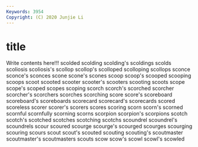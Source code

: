 ```yaml
---
Keywords: 3954
Copyright: (C) 2020 Junjie Li
---
```


# title

Write contents here!!!
scolded 
scolding 
scolding's 
scoldings 
scolds 
scoliosis 
scoliosis's 
scollop 
scollop's
scolloped 
scolloping 
scollops 
sconce 
sconce's 
sconces 
scone 
scone's 
scones 
scoop
scoop's 
scooped 
scooping 
scoops 
scoot 
scooted 
scooter 
scooter's 
scooters 
scooting
scoots 
scope 
scope's 
scoped 
scopes 
scoping 
scorch 
scorch's 
scorched 
scorcher
scorcher's 
scorchers 
scorches 
scorching 
score 
score's 
scoreboard 
scoreboard's 
scoreboards 
scorecard
scorecard's 
scorecards 
scored 
scoreless 
scorer 
scorer's 
scorers 
scores 
scoring 
scorn
scorn's 
scorned 
scornful 
scornfully 
scorning 
scorns 
scorpion 
scorpion's 
scorpions 
scotch
scotch's 
scotched 
scotches 
scotching 
scotchs 
scoundrel 
scoundrel's 
scoundrels 
scour 
scoured
scourge 
scourge's 
scourged 
scourges 
scourging 
scouring 
scours 
scout 
scout's 
scouted
scouting 
scouting's 
scoutmaster 
scoutmaster's 
scoutmasters 
scouts 
scow 
scow's 
scowl 
scowl's
scowled 

